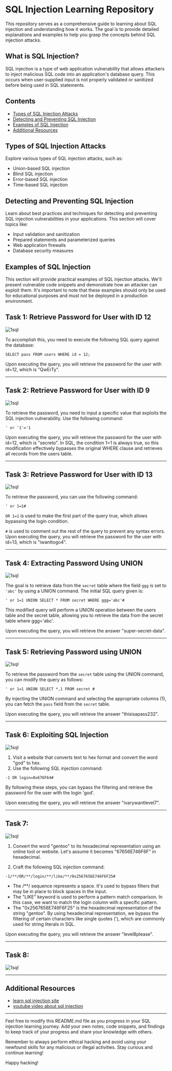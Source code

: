 # SQL Injection Learning Repository

This repository serves as a comprehensive guide to learning about SQL injection and understanding how it works. The goal is to provide detailed explanations and examples to help you grasp the concepts behind SQL injection attacks.

## What is SQL Injection?

SQL injection is a type of web application vulnerability that allows attackers to inject malicious SQL code into an application's database query. This occurs when user-supplied input is not properly validated or sanitized before being used in SQL statements.

## Contents

- [Types of SQL Injection Attacks](#types-of-sql-injection-attacks)
- [Detecting and Preventing SQL Injection](#detecting-and-preventing-sql-injection)
- [Examples of SQL Injection](#examples-of-sql-injection)
- [Additional Resources](#additional-resources)

## Types of SQL Injection Attacks

Explore various types of SQL injection attacks, such as:

- Union-based SQL injection
- Blind SQL injection
- Error-based SQL injection
- Time-based SQL injection

## Detecting and Preventing SQL Injection

Learn about best practices and techniques for detecting and preventing SQL injection vulnerabilities in your applications. This section will cover topics like:

- Input validation and sanitization
- Prepared statements and parameterized queries
- Web application firewalls
- Database security measures

## Examples of SQL Injection

This section will provide practical examples of SQL injection attacks. We'll present vulnerable code snippets and demonstrate how an attacker can exploit them. It's important to note that these examples should only be used for educational purposes and must not be deployed in a production environment.

## Task 1: Retrieve Password for User with ID 12
![1sql](src/sql1.png)

To accomplish this, you need to execute the following SQL query against the database:

```
SELECT pass FROM users WHERE id = 12;
```
Upon executing the query, you will retrieve the password for the user with id=12, which is "QwErTy".

---
## Task 2: Retrieve Password for User with ID 9
![1sql](src/sql2.png)

To retrieve the password, you need to input a specific value that exploits the SQL injection vulnerability. Use the following command:

```
' or '1'='1
```
Upon executing the query, you will retrieve the password for the user with id=12, which is "secreto".
In SQL, the condition 1=1 is always true, so this modification effectively bypasses the original WHERE clause and retrieves all records from the users table.

---
## Task 3: Retrieve Password for User with ID 13
![1sql](src/sql3.png)

To retrieve the password, you can use the following command:
```
' or 1=1#
```
`OR 1=1` is used to make the first part of the query true, which allows bypassing the login condition.

`#` is used to comment out the rest of the query to prevent any syntax errors.
Upon executing the query, you will retrieve the password for the user with id=13, which is "iwanttogo4".

---

## Task 4: Extracting Password Using UNION
![1sql](src/sql4.png)

The goal is to retrieve data from the `secret` table where the field `ggg` is set to `'abc'` by using a UNION command. The initial SQL query given is:
```
' or 1=1 UNION SELECT * FROM secret WHERE ggg='abc'#
```

This modified query will perform a UNION operation between the users table and the secret table, allowing you to retrieve the data from the secret table where ggg='abc'.

Upon executing the query, you will retrieve the answer "super-secret-data".

---

## Task 5: Retrieving Password using UNION
![1sql](src/sql5.png)

To retrieve the password from the `secret` table using the UNION command, you can modify the query as follows:
```
' or 1=1 UNION SELECT *,1 FROM secret #
```

By injecting the UNION command and selecting the appropriate columns (1), you can fetch the `pass` field from the `secret` table.

Upon executing the query, you will retrieve the answer "thisisapass232".

---

## Task 6: Exploiting SQL Injection
![1sql](src/sql6.png)

1. Visit a website that converts text to hex format and convert the word "god" to hex.
2. Use the following SQL injection command:
```
-1 OR login=0x676F64#
```

By following these steps, you can bypass the filtering and retrieve the password for the user with the login 'god'.

Upon executing the query, you will retrieve the answer "ivarywantlevel7".

---

## Task 7:
![1sql](src/sql7.png)

1. Convert the word "gentoo" to its hexadecimal representation using an online tool or website. Let's assume it becomes "67656E746F6F" in hexadecimal.

2. Craft the following SQL injection command:

```
-1/**/OR/**/login/**/like/**/0x2567656E746F6F25#
```
* The /**/ sequence represents a space. It's used to bypass filters that may be in place to block spaces in the input.
* The "LIKE" keyword is used to perform a pattern match comparison. In this case, we want to match the login column with a specific pattern.
* The "0x2567656E746F6F25" is the hexadecimal representation of the string "gentoo". By using hexadecimal representation, we bypass the filtering of certain characters like single quotes ('), which are commonly used for string literals in SQL.

Upon executing the query, you will retrieve the answer "level8please".

---

## Task 8:
![1sql](src/sql8.png)


---

## Additional Resources

- [learn sql injection site](https://sql.training.hackerdom.ru)
- [youtube video about sql injection](https://www.youtube.com/watch?v=p3DhMUXbFSg)
---

Feel free to modify this README.md file as you progress in your SQL injection learning journey. Add your own notes, code snippets, and findings to keep track of your progress and share your knowledge with others.

Remember to always perform ethical hacking and avoid using your newfound skills for any malicious or illegal activities. Stay curious and continue learning!

Happy hacking!
